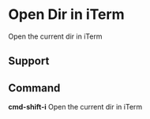 # Open Dir in iTerm

Open the current dir in iTerm

## Support

## Command

**cmd-shift-i** Open the current dir in iTerm

